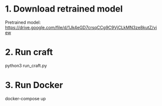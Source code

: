 # 1. Download retrained model
Pretrained model: https://drive.google.com/file/d/1Jk4eGD7crsqCCg9C9VjCLkMN3ze8kutZ/view

# 2. Run craft
python3 run_craft.py

# 3. Run Docker
docker-compose up
